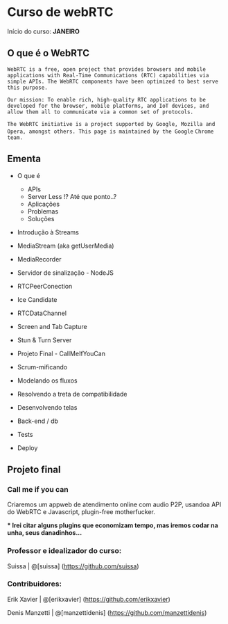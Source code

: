 # Curso de webRTC

Início do curso: __JANEIRO__

## O que é o WebRTC

``WebRTC is a free, open project that provides browsers and mobile applications with Real-Time Communications (RTC) capabilities via``
``simple APIs. The WebRTC components have been optimized to best serve this purpose.``

``Our mission: To enable rich, high-quality RTC applications to be developed for the browser, mobile platforms, and IoT devices, and``
``allow them all to communicate via a common set of protocols.``

``The WebRTC initiative is a project supported by Google, Mozilla and Opera, amongst others. This page is maintained by the Google``
``Chrome team.``


## Ementa

- O que é
  - APIs
  - Server Less !? Até que ponto..?
  - Aplicações
  - Problemas
  - Soluções

- Introdução à Streams

- MediaStream (aka getUserMedia)
- MediaRecorder
- Servidor de sinalização - NodeJS
- RTCPeerConection
- Ice Candidate
- RTCDataChannel
- Screen and Tab Capture
- Stun & Turn Server

- Projeto Final - CallMeIfYouCan
 - Scrum-mificando
 - Modelando os fluxos
 - Resolvendo a treta de compatibilidade
 - Desenvolvendo telas
 - Back-end / db
 - Tests
 - Deploy


## Projeto final
### Call me if you can

  Criaremos um appweb de atendimento online com audio P2P, usandoa API do WebRTC e Javascript, plugin-free motherfucker.

  __* Irei citar alguns plugins que economizam tempo, mas iremos codar na unha, seus danadinhos...__


### Professor e idealizador do curso:

  Suissa | @[suissa] (https://github.com/suissa)
  
### Contribuidores:

  Erik Xavier | @[erikxavier] (https://github.com/erikxavier)
  
  Denis Manzetti | @[manzettidenis] (https://github.com/manzettidenis)

